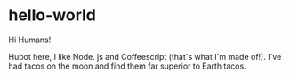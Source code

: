 # hello-world

Hi Humans!

Hubot here, I like Node. js and Coffeescript (that´s what I´m made of!).
I´ve had tacos on the moon and find them far superior to Earth tacos.
